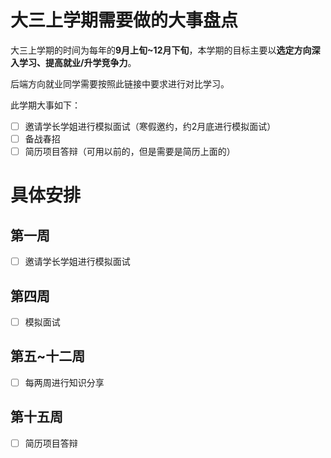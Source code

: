 # 大三上学期需要做的大事盘点
大三上学期的时间为每年的**9月上旬~12月下旬**，本学期的目标主要以**选定方向深入学习、提高就业/升学竞争力**。

后端方向就业同学需要按照此链接中要求进行对比学习。

此学期大事如下：
- [ ] 邀请学长学姐进行模拟面试（寒假邀约，约2月底进行模拟面试）
- [ ] 备战春招
- [ ] 简历项目答辩（可用以前的，但是需要是简历上面的）

# 具体安排
## 第一周
- [ ] 邀请学长学姐进行模拟面试

## 第四周
- [ ] 模拟面试

## 第五~十二周
- [ ] 每两周进行知识分享

## 第十五周
- [ ] 简历项目答辩

